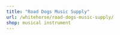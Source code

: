 ```yaml
---
title: "Road Dogs Music Supply"
url: /whitehorse/road-dogs-music-supply/
shop: musical instrument
---
```

